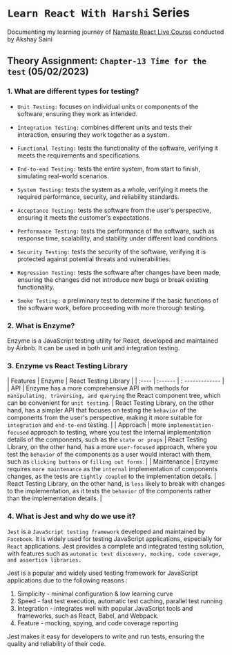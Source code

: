 
# `Learn React With Harshi` Series 
   Documenting my learning journey of [Namaste React Live Course](https://learn.namastedev.com/) conducted by Akshay Saini

## Theory Assignment: `Chapter-13 Time for the test` (05/02/2023)

### 1. What are different types for testing?

- `Unit Testing:` focuses on individual units or components of the software, ensuring they work as intended.

- `Integration Testing:` combines different units and tests their interaction, ensuring they work together as a system.

- `Functional Testing:` tests the functionality of the software, verifying it meets the requirements and specifications.

- `End-to-end Testing:` tests the entire system, from start to finish, simulating real-world scenarios.

- `System Testing:` tests the system as a whole, verifying it meets the required performance, security, and reliability standards.

- `Acceptance Testing:` tests the software from the user's perspective, ensuring it meets the customer's expectations.

- `Performance Testing:` tests the performance of the software, such as response time, scalability, and stability under different load conditions.

- `Security Testing:` tests the security of the software, verifying it is protected against potential threats and vulnerabilities.

- `Regression Testing:` tests the software after changes have been made, ensuring the changes did not introduce new bugs or break existing functionality.

- `Smoke Testing:` a preliminary test to determine if the basic functions of the software work, before proceeding with more thorough testing.

### 2. What is Enzyme?

Enzyme is a JavaScript testing utility for React, developed and maintained by Airbnb. It can be used in both unit and integration testing.

### 3. Enzyme vs React Testing Library
   
   | Features | Enzyme  | React Testing Library |
   | :----    | :------ | : -------------       |
   | API      | Enzyme has a more comprehensive API with methods for `manipulating, traversing, and querying` the React component tree, which can be convenient for `unit testing`. | React Testing Library, on the other hand, has a simpler API that focuses on testing the `behavior` of the components from the user's perspective, making it more suitable for `integration` and `end-to-end` testing. | 
   | Approach | more `implementation-focused` approach to testing, where you test the internal implementation details of the components, such as the `state or props` | React Testing Library, on the other hand, has a more `user-focused` approach, where you test the `behavior` of the components as a user would interact with them, such as `clicking buttons` or `filling out forms`. | 
   | Maintenance |  Enzyme requires `more maintenance` as the `internal` implementation of components changes, as the tests are `tightly coupled` to the implementation details. | React Testing Library, on the other hand, is `less` likely to break with changes to the implementation, as it tests the `behavior` of the components rather than the implementation details. |

### 4. What is Jest and why do we use it?

`Jest` is a `JavaScript testing framework` developed and maintained by `Facebook`. It is widely used for testing JavaScript applications, especially for `React` applications. Jest provides a complete and integrated testing solution, with features such as `automatic test discovery, mocking, code coverage, and assertion libraries.`

Jest is a popular and widely used testing framework for JavaScript applications due to the following reasons :
1. Simplicity - minimal configuration & low learning curve
2. Speed - fast test execution, automatic test caching, parallel test running
3. Integration -  integrates well with popular JavaScript tools and frameworks, such as React, Babel, and Webpack. 
4. Feature - mocking, spying, and code coverage reporting

 Jest makes it easy for developers to write and run tests, ensuring the quality and reliability of their code.
